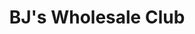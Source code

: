 ---
title: "BJ's Wholesale Club"
url: /buffalo/bjs-wholesale-club-sheridan-drive/
shop: wholesale
---
